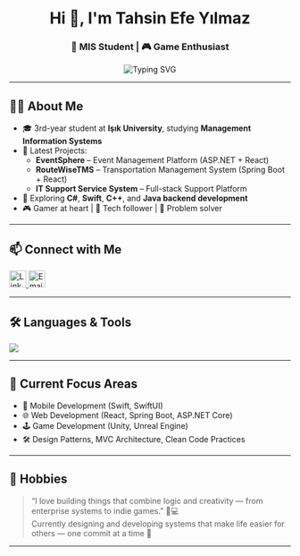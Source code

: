 <h1 align="center">Hi 👋, I'm Tahsin Efe Yılmaz</h1>
<h3 align="center">🚀 MIS Student  | 🎮 Game Enthusiast</h3>

<p align="center">
  <img src="https://readme-typing-svg.demolab.com?font=Fira+Code&pause=1000&color=00BFFF&center=true&vCenter=true&width=435&lines=3rd+Year+MIS+Student+%F0%9F%93%9A;" alt="Typing SVG" />
</p>

---

## 👨‍🎓 About Me

- 🎓 3rd-year student at **Işık University**, studying **Management Information Systems**
- 🔭 Latest Projects:
  - **EventSphere** – Event Management Platform (ASP.NET + React)
  - **RouteWiseTMS** – Transportation Management System (Spring Boot + React)
  - **IT Support Service System** – Full-stack Support Platform
- 🌱 Exploring **C#**, **Swift**, **C++**, and **Java backend development**
- 🎮 Gamer at heart | 📱 Tech follower | 🧠 Problem solver

---

## 📫 Connect with Me

<p align="left">
  <a href="https://linkedin.com/in/tahsinefeyilmaz" target="_blank">
    <img src="https://skillicons.dev/icons?i=linkedin" height="30" alt="LinkedIn"/>
  </a>
  <a href="mailto:tahsinefeyilmaz@hotmail.com" target="_blank">
    <img src="https://skillicons.dev/icons?i=gmail" height="30" alt="Email"/>
  </a>
</p>

---

## 🛠️ Languages & Tools

<p align="left">
  <img src="https://skillicons.dev/icons?i=csharp,swift,java,cs,dotnet,spring,mysql,unity,unreal" />
</p>

---

## 🧠 Current Focus Areas

- 📱 Mobile Development (Swift, SwiftUI)
- 🌐 Web Development (React, Spring Boot, ASP.NET Core)
- 🕹️ Game Development (Unity, Unreal Engine)
- 🛠️ Design Patterns, MVC Architecture, Clean Code Practices


---

## 🧩 Hobbies

> “I love building things that combine logic and creativity — from enterprise systems to indie games.” 🎨💻  
> Currently designing and developing systems that make life easier for others — one commit at a time 🚀

---

